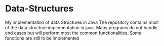 # Data-Structures


My implementation of data Structures in Java
The repository contains most of the data structure implementation in java. Many programs do not handle end cases but will perform most the common functionalities.
Some functions are still to be implemented
